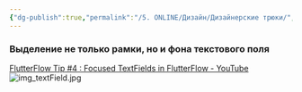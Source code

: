 ```yaml
---
{"dg-publish":true,"permalink":"/5. ONLINE/Дизайн/Дизайнерские трюки/","created":"2024-11-28T15:38:49.978-03:00","updated":"2024-11-28T15:41:08.691-03:00"}
---
```


### Выделение не только рамки, но и фона текстового поля
[FlutterFlow Tip #4 : Focused TextFields in FlutterFlow - YouTube](https://www.youtube.com/watch?v=1kajWNgw2vQ)
![img_textField.jpg](/img/user/img_textField.jpg)

